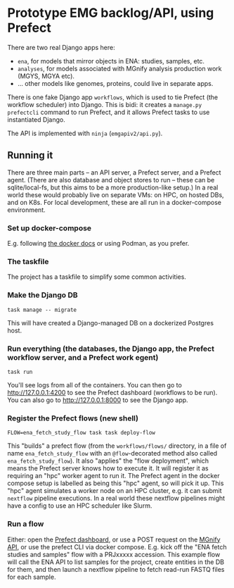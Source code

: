 # Prototype EMG backlog/API, using Prefect

There are two real Django apps here: 
* `ena`, for models that mirror objects in ENA: studies, samples, etc.
* `analyses`, for models associated with MGnify analysis production work (MGYS, MGYA etc).
* ... other models like genomes, proteins, could live in separate apps.

There is one fake Django app `workflows`, which is used to tie Prefect (the workflow scheduler) into Django.
This is bidi: it creates a `manage.py prefectcli` command to run Prefect, and it allows Prefect tasks to use instantiated Django.

The API is implemented with `ninja` (`emgapiv2/api.py`).

## Running it
There are three main parts – an API server, a Prefect server, and a Prefect agent.
(There are also database and object stores to run – these can be sqlite/local-fs, but this aims to be a more production-like setup.)
In a real world these would probably live on separate VMs: on HPC, on hosted DBs, and on K8s. 
For local development, these are all run in a docker-compose environment.

### Set up docker-compose
E.g. following [the docker docs](https://docs.docker.com/compose/install/) or using Podman, as you prefer.

### The taskfile
The project has a taskfile to simplify some common activities.

### Make the Django DB
```shell
task manage -- migrate
```
This will have created a Django-managed DB on a dockerized Postgres host.

### Run everything (the databases, the Django app, the Prefect workflow server, and a Prefect work egent) 
```shell
task run
```
You'll see logs from all of the containers.
You can then go to http://127.0.0.1:4200 to see the Prefect dashboard (workflows to be run).
You can also go to http://127.0.0.1:8000 to see the Django app.

### Register the Prefect flows (new shell)
```shell
FLOW=ena_fetch_study_flow task task deploy-flow 
```
This "builds" a prefect flow (from the `workflows/flows/` directory, in a file of name `ena_fetch_study_flow` with an `@flow`-decorated method also called `ena_fetch_study_flow`).
It also "applies" the "flow deployment", which means the Prefect server knows how to execute it.
It will register it as requiring an "hpc" worker agent to run it.
The Prefect agent in the docker compose setup is labelled as being this "hpc" agent, so will pick it up.
This "hpc" agent simulates a worker node on an HPC cluster, e.g. it can submit `nextflow` pipeline executions.
In a real world these nextflow pipelines might have a config to use an HPC scheduler like Slurm.

### Run a flow
Either: open the [Prefect dashboard](http://localhost:4200), or use a POST request on the [MGnify API](http://localhost:8000/api/v2/), or use the prefect CLI via docker compose.
E.g. kick off the "ENA fetch studies and samples" flow with a PRJxxxxx accession.
This example flow will call the ENA API to list samples for the project, create entities in the DB for them, and then launch a nextflow pipeline to fetch read-run FASTQ files for each sample.
